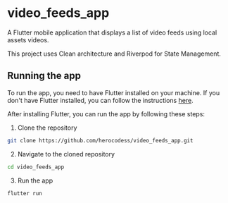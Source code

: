 # video_feeds_app

A Flutter mobile application that displays a list of video feeds using local assets videos.

This project uses Clean architecture and Riverpod for State Management.

## Running the app

To run the app, you need to have Flutter installed on your machine. If you don't have Flutter installed, you can follow the instructions [here](https://flutter.dev/docs/get-started/install).

After installing Flutter, you can run the app by following these steps:

1. Clone the repository

```bash
git clone https://github.com/herocodess/video_feeds_app.git
```

2. Navigate to the cloned repository

```bash
cd video_feeds_app
```

3. Run the app

```bash
flutter run
```


